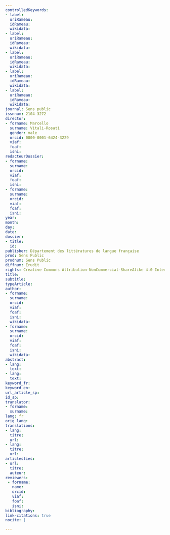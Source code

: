 ```yaml
---
controlledKeywords:
- label:
  uriRameau:
  idRameau:
  wikidata:
- label:
  uriRameau:
  idRameau:
  wikidata:
- label:
  uriRameau:
  idRameau:
  wikidata:
- label:
  uriRameau:
  idRameau:
  wikidata:
- label:
  uriRameau:
  idRameau:
  wikidata:
journal: Sens public
issnnum: 2104-3272
director:
- forname: Marcello
  surname: Vitali-Rosati
  gender: male
  orcid: 0000-0001-6424-3229
  viaf:
  foaf:
  isni:
redacteurDossier:
- forname:
  surname:
  orcid:
  viaf:
  foaf:
  isni:
- forname:
  surname:
  orcid:
  viaf:
  foaf:
  isni:
year:
month:
day:
date:
dossier:
- title:
  id:
publisher: Département des littératures de langue française
prod: Sens Public
prodnum: Sens Public
diffnum: Érudit
rights: Creative Commons Attribution-NonCommercial-ShareAlike 4.0 International (CC BY-NC-SA 4.0)
title:
subtitle:
typeArticle:
author:
- forname:
  surname:
  orcid:
  viaf:
  foaf:
  isni:
  wikidata:
- forname:
  surname:
  orcid:
  viaf:
  foaf:
  isni:
  wikidata:
abstract:
- lang:
  text:
- lang:
  text:
keyword_fr:
keyword_en:
url_article_sp:
id_sp:
translator:
- forname:
  surname:
lang: fr
orig_lang:
translations:
- lang:
  titre:
  url:
- lang:
  titre:
  url:
articleslies:
- url:
  titre:
  auteur:
reviewers:
 - forname:
   name:
   orcid:
   viaf:
   foaf:
   isni:
bibliography:
link-citations: true
nocite: |

---
```

